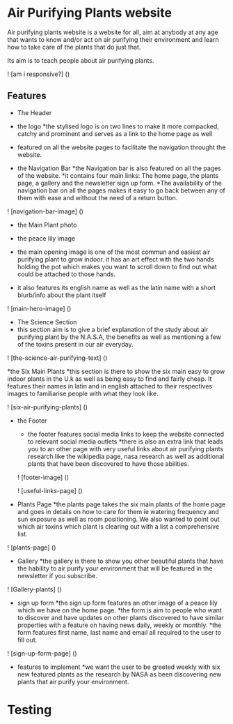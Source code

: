 # Air Purifying Plants website

Air purifying plants website is a website for all, aim at anybody at any age that wants to know and/or act on air purifying their environment and learn how to take care of the plants that do just that.

Its aim is to teach people about air purifying plants.

! [am i responsive?] ()

## Features

* The Header

 * the logo
  *the stylised logo is on two lines to make it more compacked, catchy and prominent and serves as a link to the home page as well
  * featured on all the website pages to facilitate the navigation throught the website.

 * the Navigation Bar
  *the Navigation bar is also featured on all the pages of the website.
  *it contains four main links: The home page, the plants page, a gallery and the newsletter sign up form. 
  *The availability of the navigation bar on all the pages makes it easy to go back between any of them with ease and without the need of a return button.

 ! [navigation-bar-image] ()

* the Main Plant photo

 * the peace lily image
  * the main opening image is one of the most commun and easiest air purifying plant to grow indoor.
  it has an art effect with the two hands holding the pot which makes you want to scroll down to find out what could be attached to those hands.
  * it also features its english name as well as the latin name with a short blurb/info about the plant itself

! [main-hero-image] ()

* The Science Section
 * this section aim is to give a brief explanation of the study about air purifying plant by the N.A.S.A, the benefits as well as mentioning a few of the toxins present in our air everyday.

 ! [the-science-air-purifying-text] ()

*the Six Main Plants
 *this section is there to show the six main easy to grow indoor plants in the U.k as well as being easy to find and fairly cheap. It features their names in latin and in english attached to their respectives images to familiarise people with what they look like.

 ! [six-air-purifying-plants] ()

* the Footer 
  * the footer features social media links to keep the website connected to relevant social media outlets
  *there is also an extra link that leads you to an other page with very useful links about air purifying plants research like the wikipedia page, nasa research as well as additional plants that have been discovered to have those abilities.

  ! [footer-image] ()

  ! [useful-links-page] ()

* Plants Page
 *the plants page takes the six main plants of the home page and goes in details on how to care for them ie watering frequency and sun exposure as well as room positioning. We also wanted to point out which air toxins which plant is clearing out with a list a comprehensive list.

 ! [plants-page] ()

* Gallery
 *the gallery is there to show you other beautiful plants that have the hability to air purify your environment that will be featured in the newsletter if you subscribe.

 ! [Gallery-plants] ()

* sign up form
 *the sign up form features an other image of a peace lily which we have on the home page.
 *the form is aim to people who want to discover and have updates on other plants discovered to have similar properties with a feature on having news daily, weekly or monthly.
 *the form features first name, last name and email all required to the user to fill out.

 ! [sign-up-form-page] ()

* features to implement
 *we want the user to be greeted weekly with six new featured plants as the research by NASA as been discovering new plants that air purify your environment.

# Testing

